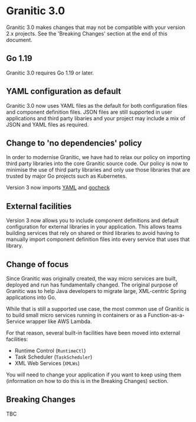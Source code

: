 # Granitic 3.0

Granitic 3.0 makes changes that may not be compatible with your version 2.x projects. See the
'Breaking Changes' section at the end of this document.

## Go 1.19

Granitic 3.0 requires Go 1.19 or later.

## YAML configuration as default

Granitic 3.0 now uses YAML files as the default for both configuration files and component definition files.
JSON files are still supported in user applications and third party libaries and your project may include
a mix of JSON and YAML files as required.

## Change to 'no dependencies' policy

In order to modernise Granitic, we have had to relax our policy on importing third party libraries into the 
core Granitic source code. Our policy is now to minimise the use of third party libraries and only use those
libraries that are trusted by major Go projects such as Kubernetes.

Version 3 now imports [YAML](https://pkg.go.dev/gopkg.in/yaml.v3) and [gocheck](https://labix.org/gocheck)

## External facilities

Version 3 now allows you to include component definitions and default configuration for external libraries
in your application. This allows teams building services that rely on shared or third libraries to avoid having to
manually import component definition files into every service that uses that library.

## Change of focus

Since Granitic was originally created, the way micro services are built, deployed and run has fundamentally
changed. The original purpose of Granitic was to help Java developers to migrate large, XML-centric Spring
applications into Go.

While that is still a supported use case, the most common use of Granitic is to build small micro services running
in containers or as a Function-as-a-Service wrapper like AWS Lambda.

For that reason, several built-in facilities have been moved into external facilities:

  * Runtime Control (`RuntimeCtl`)
  * Task Scheduler (`TaskScheduler`)
  * XML Web Services (`XMLWs`)


You will need to change your application if you want to keep using them (information on how to do this is 
in the Breaking Changes) section.

## Breaking Changes

TBC